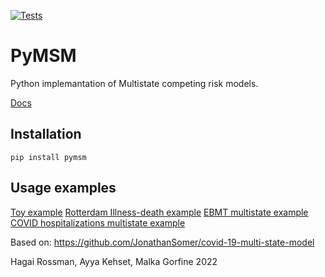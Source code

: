[![Tests](https://github.com/hrossman/pymsm/workflows/Tests/badge.svg)](https://github.com/hrossman/pymsm/actions?workflow=Tests)


# PyMSM
Python implemantation of Multistate competing risk models.

[Docs](https://hrossman.github.io/pymsm/)

## Installation
`pip install pymsm`

## Usage examples
[Toy example](https://github.com/hrossman/pymsm/blob/main/src/pymsm/examples/first_example.ipynb)
[Rotterdam Illness-death example](https://github.com/hrossman/pymsm/blob/main/src/pymsm/examples/rotterdam.ipynb)
[EBMT multistate example](https://github.com/hrossman/pymsm/blob/main/src/pymsm/examples/ebmt.ipynb)
[COVID hospitalizations multistate example](https://github.com/hrossman/pymsm/blob/main/src/pymsm/examples/covid_hosp_example.ipynb)



Based on: https://github.com/JonathanSomer/covid-19-multi-state-model


Hagai Rossman, Ayya Kehset, Malka Gorfine  2022
